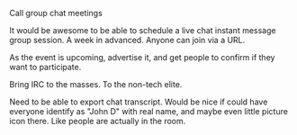 Call group chat meetings

It would be awesome to be able to schedule a live chat instant message group session. A week in advanced. Anyone can join via a URL.

As the event is upcoming, advertise it, and get people to confirm if they want to participate.

Bring IRC to the masses. To the non-tech elite.

Need to be able to export chat transcript. Would be nice if could have everyone identify as "John D" with real name, and maybe even little picture icon there. Like people are actually in the room.
